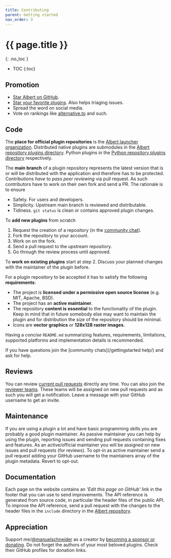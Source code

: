 ```yaml
---
title: Contributing
parent: Getting started
nav_order: 3
---
```


# {{ page.title }}
{: .no_toc }

- TOC
{:toc}


## Promotion

- [Star Albert on GitHub](https://github.com/albertlauncher/albert).
- [Star your favorite plugins](https://github.com/orgs/albertlauncher/repositories). Also helps triaging issues. 
- Spread the word on social media.
- Vote on rankings like [alternative.to](https://alternativeto.net/software/albert/about/) and such.


## Code

The **place for official plugin repositories** is the [Albert launcher organization](https://github.com/orgs/albertlauncher/repositories). 
Distributed native plugins are submodules in the [Albert repository plugins directory](https://github.com/albertlauncher/albert/tree/main/plugins).
Python plugins in the [Python repository plugins directory](https://github.com/albertlauncher/albert-plugin-python/tree/main/plugins) respectively.

The **main branch** of a plugin repository represents the latest version 
that is or will be distributed with the application and therefore has to be protected.
Contributions _have to pass peer reviewing_ via pull request.
As such contributors have to work on their own fork and send a PR.
The rationale is to ensure 

- Safety. For users and developers.
- Simplicity. Upstream main branch is reviewed and distributable.
- Tidiness. `git status` is clean or contains approved plugin changes.

To **add new plugins** from scratch 

1. Request the creation of a repository (in the [community chat](/gettingstarted/help/)). 
2. Fork the repository to your account. 
3. Work on on the fork. 
4. Send a pull request to the upstream repository. 
5. Go through the review process until approved. 

To **work on existing plugins** start at step 2.
Discuss your planned changes with the maintainer of the plugin before.

For a plugin repository to be accepted it has to satisfy the following **requirements**:
- The project is **licensed under a permissive open source license** (e.g. MIT, Apache, BSD). 
- The project has an **active maintainer**. 
- The repository **content is essential** to the functionality of the plugin. Keep in mind that in future somebody else may want to maintain the plugin and for distribution the size of the repository should be minimal. 
- Icons are **vector graphics** or **128x128 raster images**.

Having a _concise_ `README.md` summarizing features, requirements, limitations, supported platforms and implementation details is recommended.

If you have questions join the [community chats](/gettingstarted help/) and ask for help.


## Reviews

You can review [current pull requests](https://github.com/issues/assigned?q=is%3Apr%20state%3Aopen%20org%3Aalbertlauncher) directly any time.
You can also join the [reviewer teams](https://github.com/orgs/albertlauncher/teams).
These teams will be assigned on new pull requests and as such you will get a notification.
Leave a message with your GitHub username to get an invite.


## Maintenance

If you are using a plugin a lot and have basic programming skills you are probably a good plugin maintainer.
As passive maintainer you can help by using the plugin, reporting issues and sending pull requests containing fixes and features.
As an active/official maintainer you will be assigned on new issues and pull requests (for reviews).
To opt-in as active maintainer send a pull request adding your GitHub username to the maintainers array of the plugin metadata.
Revert to opt-out.


<!--## Changes to the core application

Currently the core app is source available and proprietary.
Changes have to be well thought out, since they often have unwanted side effects.
Lots of additions had to be reverted in the past. 
I learned my lessons and will not merge contributions carelessly.
Probably you will not have fun matching my standards of defensive code.
If you still want to work on the core, be sure to get in touch with me _before_ starting.


## Translations

Albert and the native plugins are fully internationalized.
Unfortunately there is no streamlined localization flow yet. 
Currently the translations go directly into the (sub)projects.
So you have to commit to each plugin separately.
Future plan is to have a separate repository for the translations.-->


## Documentation

Each page on the website contains an _'Edit this page on GitHub'_ link in the footer that you can use to send improvements.
The API reference is generated from source code, in particular the header files of the public API.
To improve the API reference, send a pull request with the changes to the header files in the `include` directory in the [Albert repository](https://github.com/albertlauncher/albert/tree/main/include/albert).


## Appreciation

Support me/[@manuelschneider](https://github.com/ManuelSchneid3r) as a creator by [becoming a sponsor or donating](/donation/).
Do not forget the authors of your most beloved plugins. Check their GitHub profiles for donation links.
